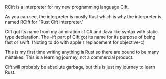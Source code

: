 RCift is a interpreter for my new programming language Cift.

As you can see, the interpreter is mostly Rust which is why the interpreter is named RCift for "Rust Cift Interpreter."

Cift got its name from my admiration of C# and Java like syntax with static type declaration.
The -ift part pf Cift got its name for its purpose of being fast or swift. (Noting to do with apple's replacement for objective-c)
                                                      
This is my first time writing anything in Rust so there are bound to be many mistakes.
This is a learning journey, not a commercial product.

Cift will probably be absolute garbage, but this is just my journey to learn Rust.
